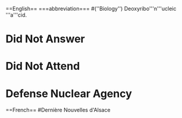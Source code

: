 ==English==
===abbreviation===
#(''Biology'') Deoxyribo'''n'''ucleic '''a'''cid.
# Did Not Answer
# Did Not Attend
# Defense Nuclear Agency 

==French==
#Dernière Nouvelles d'Alsace